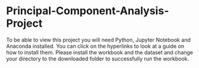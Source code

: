 # Principal-Component-Analysis-Project

To be able to view this project you will need Python, Jupyter Notebook and Anaconda installed. You can click on the hyperlinks to look at a guide on how to install them. Please install the workbook and the dataset and change your directory to the downloaded folder to successfully run the workbook.
